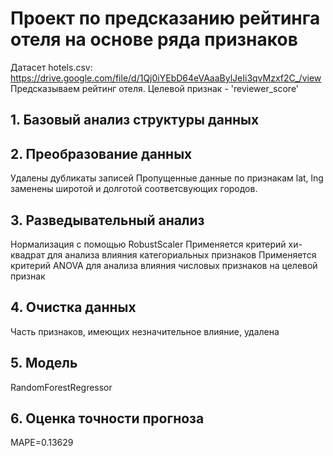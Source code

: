 # Проект по предсказанию рейтинга отеля на основе ряда признаков

Датасет hotels.csv:    https://drive.google.com/file/d/1Qj0iYEbD64eVAaaBylJeIi3qvMzxf2C_/view
Предсказываем рейтинг отеля. Целевой признак  - 'reviewer_score'

## 1. Базовый анализ структуры данных
	
## 2. Преобразование данных
Удалены дубликаты записей
Пропущенные данные по признакам lat, lng заменены широтой и долготой соответсвующих городов.

## 3. Разведывательный анализ
Нормализация с помощью RobustScaler
Применяется критерий хи-квадрат для анализа влияния категориальных признаков
Применяется критерий ANOVA для анализа влияния числовых признаков на целевой признак

## 4. Очистка данных
Часть признаков, имеющих незначительное влияние, удалена

## 5. Модель
RandomForestRegressor

## 6. Оценка точности прогноза
MAPE=0.13629